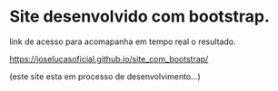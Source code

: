 # Site desenvolvido com bootstrap.

link de acesso para acomapanha em tempo real o resultado.

https://joselucasoficial.github.io/site_com_bootstrap/

(este site esta em processo de desenvolvimento...)